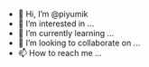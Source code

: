 - 👋 Hi, I’m @piyumik
- 👀 I’m interested in ...
- 🌱 I’m currently learning ...
- 💞️ I’m looking to collaborate on ...
- 📫 How to reach me ...

<!---
piyumik/piyumik is a ✨ special ✨ repository because its `README.md` (this file) appears on your GitHub profile.
You can click the Preview link to take a look at your changes.
--->

